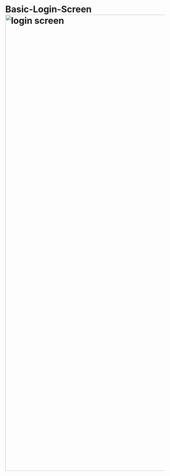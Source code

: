 # Basic-Login-Screen<img width="1440" alt="login screen" src="https://user-images.githubusercontent.com/94217106/197480093-3f1dba65-8085-424d-834b-0cdb2cc19dfd.png">
